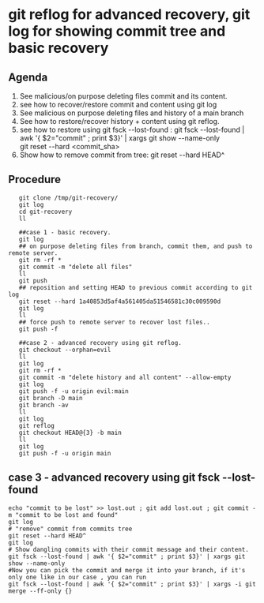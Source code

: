 # git reflog for advanced recovery, git log for showing commit tree and basic recovery
## Agenda
1. See malicious/on purpose deleting files commit and its content.
2. see how to recover/restore commit and content using git log
3. See malicious on purpose deleting files and history of a main branch
4. See how to restore/recover history + content using git reflog. 
5. see how to restore using git fsck --lost-found :
    git fsck --lost-found | awk '{ $2="commit" ; print $3}' | xargs git show --name-only \
    git reset --hard <commit_sha>
6. Show how to remove commit from tree:
     git reset --hard HEAD^ 

## Procedure
```shell
   git clone /tmp/git-recovery/
   git log
   cd git-recovery
   ll
   
   ##case 1 - basic recovery.
   git log
   ## on purpose deleting files from branch, commit them, and push to remote server.
   git rm -rf *
   git commit -m "delete all files"
   ll
   git push
   ## reposition and setting HEAD to previous commit according to git log
   git reset --hard 1a40853d5af4a561405da51546581c30c009590d
   git log
   ll
   ## force push to remote server to recover lost files..
   git push -f
   
   ##case 2 - advanced recovery using git reflog.
   git checkout --orphan=evil
   ll
   git log
   git rm -rf *
   git commit -m "delete history and all content" --allow-empty
   git log
   git push -f -u origin evil:main
   git branch -D main
   git branch -av
   ll
   git log
   git reflog
   git checkout HEAD@{3} -b main
   ll
   git log
   git push -f -u origin main
   ```
 ## case 3 - advanced recovery using git fsck --lost-found
 ```shell
 echo "commit to be lost" >> lost.out ; git add lost.out ; git commit -m "commit to be lost and found" 
 git log
 # "remove" commit from commits tree
 git reset --hard HEAD^
 git log
 # Show dangling commits with their commit message and their content.
 git fsck --lost-found | awk '{ $2="commit" ; print $3}' | xargs git show --name-only
 #Now you can pick the commit and merge it into your branch, if it's only one like in our case , you can run
 git fsck --lost-found | awk '{ $2="commit" ; print $3}' | xargs -i git merge --ff-only {}

 ```

